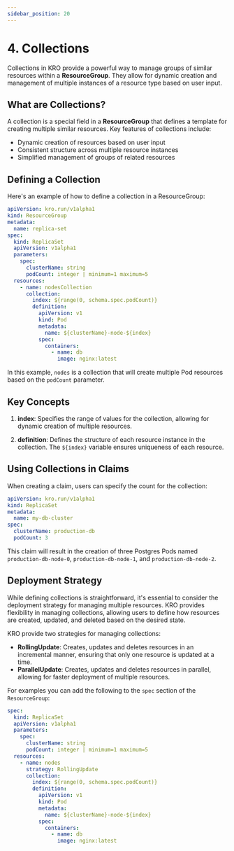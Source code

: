 ```yaml
---
sidebar_position: 20
---
```


# 4. Collections

Collections in KRO provide a powerful way to manage groups of similar resources
within a **ResourceGroup**. They allow for dynamic creation and management of
multiple instances of a resource type based on user input.

## What are Collections?

A collection is a special field in a **ResourceGroup** that defines a template
for creating multiple similar resources. Key features of collections include:

- Dynamic creation of resources based on user input
- Consistent structure across multiple resource instances
- Simplified management of groups of related resources

## Defining a Collection

Here's an example of how to define a collection in a ResourceGroup:

```yaml
apiVersion: kro.run/v1alpha1
kind: ResourceGroup
metadata:
  name: replica-set
spec:
  kind: ReplicaSet
  apiVersion: v1alpha1
  parameters:
    spec:
      clusterName: string
      podCount: integer | minimum=1 maximum=5
  resources:
    - name: nodesCollection
      collection:
        index: ${range(0, schema.spec.podCount)}
        definition:
          apiVersion: v1
          kind: Pod
          metadata:
            name: ${clusterName}-node-${index}
          spec:
            containers:
              - name: db
                image: nginx:latest
```

In this example, `nodes` is a collection that will create multiple Pod resources
based on the `podCount` parameter.

## Key Concepts

1. **index**: Specifies the range of values for the collection, allowing for
   dynamic creation of multiple resources.

2. **definition**: Defines the structure of each resource instance in the
   collection. The `${index}` variable ensures uniqueness of each resource.

## Using Collections in Claims

When creating a claim, users can specify the count for the collection:

```yaml
apiVersion: kro.run/v1alpha1
kind: ReplicaSet
metadata:
  name: my-db-cluster
spec:
  clusterName: production-db
  podCount: 3
```

This claim will result in the creation of three Postgres Pods named
`production-db-node-0`, `production-db-node-1`, and `production-db-node-2`.

## Deployment Strategy

While defining collections is straightforward, it's essential to consider the
deployment strategy for managing multiple resources. KRO provides flexibility in
managing collections, allowing users to define how resources are created,
updated, and deleted based on the desired state.

KRO provide two strategies for managing collections:

- **RollingUpdate**: Creates, updates and deletes resources in an incremental
  manner, ensuring that only one resource is updated at a time.
- **ParallelUpdate**: Creates, updates and deletes resources in parallel,
  allowing for faster deployment of multiple resources.

For examples you can add the following to the `spec` section of the
`ResourceGroup`:

```yaml
spec:
  kind: ReplicaSet
  apiVersion: v1alpha1
  parameters:
    spec:
      clusterName: string
      podCount: integer | minimum=1 maximum=5
  resources:
    - name: nodes
      strategy: RollingUpdate
      collection:
        index: ${range(0, schema.spec.podCount)}
        definition:
          apiVersion: v1
          kind: Pod
          metadata:
            name: ${clusterName}-node-${index}
          spec:
            containers:
              - name: db
                image: nginx:latest
```
